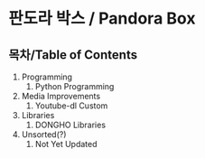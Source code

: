 # 판도라 박스 / Pandora Box

## 목차/Table of Contents

1. Programming
   1. Python Programming
2. Media Improvements
   1. Youtube-dl Custom
3. Libraries
   1. DONGHO Libraries
4. Unsorted(?)
   1. Not Yet Updated
